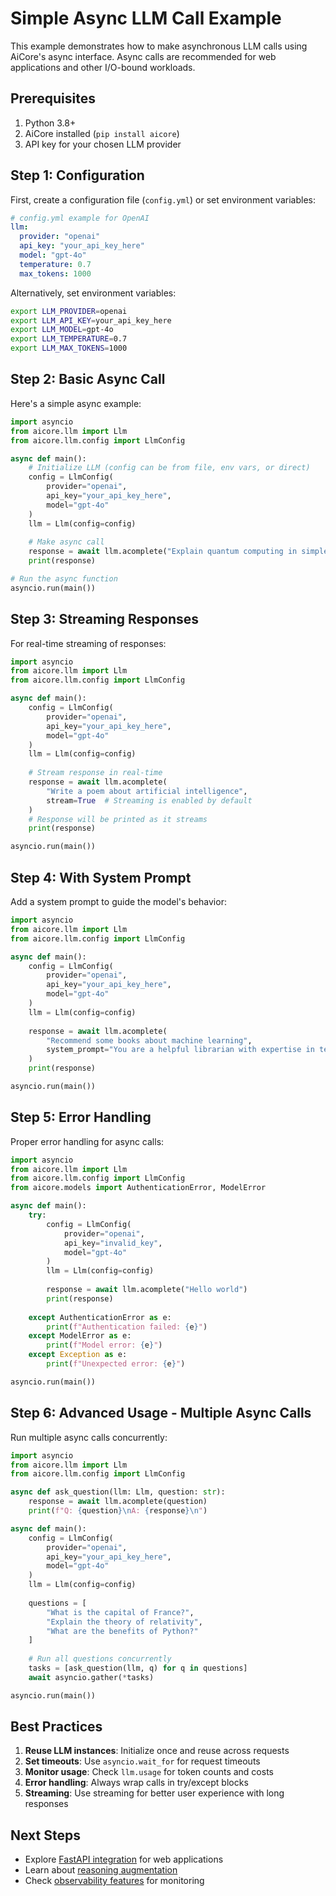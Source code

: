 
# Simple Async LLM Call Example

This example demonstrates how to make asynchronous LLM calls using AiCore's async interface. Async calls are recommended for web applications and other I/O-bound workloads.

## Prerequisites

1. Python 3.8+
2. AiCore installed (`pip install aicore`)
3. API key for your chosen LLM provider

## Step 1: Configuration

First, create a configuration file (`config.yml`) or set environment variables:

```yaml
# config.yml example for OpenAI
llm:
  provider: "openai"
  api_key: "your_api_key_here"
  model: "gpt-4o"
  temperature: 0.7
  max_tokens: 1000
```

Alternatively, set environment variables:
```bash
export LLM_PROVIDER=openai
export LLM_API_KEY=your_api_key_here
export LLM_MODEL=gpt-4o
export LLM_TEMPERATURE=0.7
export LLM_MAX_TOKENS=1000
```

## Step 2: Basic Async Call

Here's a simple async example:

```python
import asyncio
from aicore.llm import Llm
from aicore.llm.config import LlmConfig

async def main():
    # Initialize LLM (config can be from file, env vars, or direct)
    config = LlmConfig(
        provider="openai",
        api_key="your_api_key_here",
        model="gpt-4o"
    )
    llm = Llm(config=config)
    
    # Make async call
    response = await llm.acomplete("Explain quantum computing in simple terms")
    print(response)

# Run the async function
asyncio.run(main())
```

## Step 3: Streaming Responses

For real-time streaming of responses:

```python
import asyncio
from aicore.llm import Llm
from aicore.llm.config import LlmConfig

async def main():
    config = LlmConfig(
        provider="openai",
        api_key="your_api_key_here",
        model="gpt-4o"
    )
    llm = Llm(config=config)
    
    # Stream response in real-time
    response = await llm.acomplete(
        "Write a poem about artificial intelligence",
        stream=True  # Streaming is enabled by default
    )
    # Response will be printed as it streams
    print(response)

asyncio.run(main())
```

## Step 4: With System Prompt

Add a system prompt to guide the model's behavior:

```python
import asyncio
from aicore.llm import Llm
from aicore.llm.config import LlmConfig

async def main():
    config = LlmConfig(
        provider="openai",
        api_key="your_api_key_here",
        model="gpt-4o"
    )
    llm = Llm(config=config)
    
    response = await llm.acomplete(
        "Recommend some books about machine learning",
        system_prompt="You are a helpful librarian with expertise in technical books"
    )
    print(response)

asyncio.run(main())
```

## Step 5: Error Handling

Proper error handling for async calls:

```python
import asyncio
from aicore.llm import Llm
from aicore.llm.config import LlmConfig
from aicore.models import AuthenticationError, ModelError

async def main():
    try:
        config = LlmConfig(
            provider="openai",
            api_key="invalid_key",
            model="gpt-4o"
        )
        llm = Llm(config=config)
        
        response = await llm.acomplete("Hello world")
        print(response)
        
    except AuthenticationError as e:
        print(f"Authentication failed: {e}")
    except ModelError as e:
        print(f"Model error: {e}")
    except Exception as e:
        print(f"Unexpected error: {e}")

asyncio.run(main())
```

## Step 6: Advanced Usage - Multiple Async Calls

Run multiple async calls concurrently:

```python
import asyncio
from aicore.llm import Llm
from aicore.llm.config import LlmConfig

async def ask_question(llm: Llm, question: str):
    response = await llm.acomplete(question)
    print(f"Q: {question}\nA: {response}\n")

async def main():
    config = LlmConfig(
        provider="openai",
        api_key="your_api_key_here",
        model="gpt-4o"
    )
    llm = Llm(config=config)
    
    questions = [
        "What is the capital of France?",
        "Explain the theory of relativity",
        "What are the benefits of Python?"
    ]
    
    # Run all questions concurrently
    tasks = [ask_question(llm, q) for q in questions]
    await asyncio.gather(*tasks)

asyncio.run(main())
```

## Best Practices

1. **Reuse LLM instances**: Initialize once and reuse across requests
2. **Set timeouts**: Use `asyncio.wait_for` for request timeouts
3. **Monitor usage**: Check `llm.usage` for token counts and costs
4. **Error handling**: Always wrap calls in try/except blocks
5. **Streaming**: Use streaming for better user experience with long responses

## Next Steps

- Explore [FastAPI integration](../fastapi.md) for web applications
- Learn about [reasoning augmentation](../reasoning_example.md)
- Check [observability features](../../observability/overview.md) for monitoring